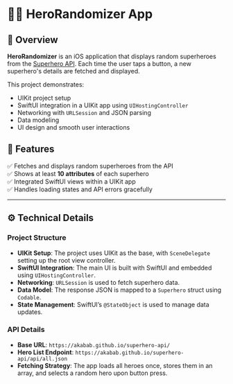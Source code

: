 # 🦸‍♂️ HeroRandomizer App  

## 📌 Overview  
**HeroRandomizer** is an iOS application that displays random superheroes from the [Superhero API](https://akabab.github.io/superhero-api/). Each time the user taps a button, a new superhero's details are fetched and displayed.  

This project demonstrates:  
- UIKit project setup  
- SwiftUI integration in a UIKit app using `UIHostingController`  
- Networking with `URLSession` and JSON parsing  
- Data modeling  
- UI design and smooth user interactions  

## 🎯 Features  
✅ Fetches and displays random superheroes from the API  
✅ Shows at least **10 attributes** of each superhero  
✅ Integrated SwiftUI views within a UIKit app  
✅ Handles loading states and API errors gracefully

---

## ⚙️ Technical Details  

### Project Structure  
- **UIKit Setup**: The project uses UIKit as the base, with `SceneDelegate` setting up the root view controller.  
- **SwiftUI Integration**: The main UI is built with SwiftUI and embedded using `UIHostingController`.  
- **Networking**: `URLSession` is used to fetch superhero data.  
- **Data Model**: The response JSON is mapped to a `Superhero` struct using `Codable`.  
- **State Management**: SwiftUI’s `@StateObject` is used to manage data updates.  

### API Details  
- **Base URL**: `https://akabab.github.io/superhero-api/`  
- **Hero List Endpoint**: `https://akabab.github.io/superhero-api/api/all.json`  
- **Fetching Strategy**: The app loads all heroes once, stores them in an array, and selects a random hero upon button press.  

